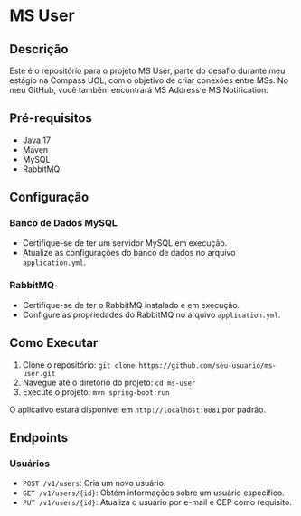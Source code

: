 # MS User

## Descrição
Este é o repositório para o projeto MS User, parte do desafio durante meu estágio na Compass UOL, com o objetivo de criar conexões entre MSs. No meu GitHub, você também encontrará MS Address e MS Notification.

## Pré-requisitos
- Java 17
- Maven
- MySQL
- RabbitMQ

## Configuração

### Banco de Dados MySQL
- Certifique-se de ter um servidor MySQL em execução.
- Atualize as configurações do banco de dados no arquivo `application.yml`.

### RabbitMQ
- Certifique-se de ter o RabbitMQ instalado e em execução.
- Configure as propriedades do RabbitMQ no arquivo `application.yml`.

## Como Executar
1. Clone o repositório: `git clone https://github.com/seu-usuario/ms-user.git`
2. Navegue até o diretório do projeto: `cd ms-user`
3. Execute o projeto: `mvn spring-boot:run`

O aplicativo estará disponível em `http://localhost:8081` por padrão.

## Endpoints

### Usuários
- `POST /v1/users`: Cria um novo usuário.
- `GET /v1/users/{id}`: Obtém informações sobre um usuário específico.
- `PUT /v1/users/{id}`: Atualiza o usuário por e-mail e CEP como requisito.
